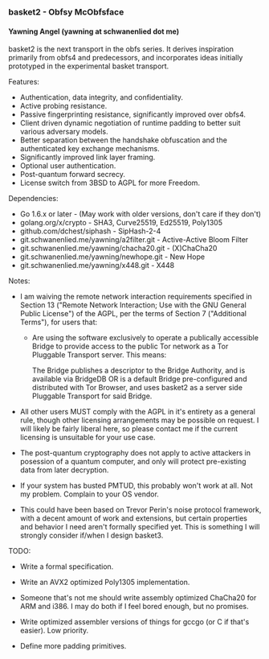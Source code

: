 ### basket2 - Obfsy McObfsface
#### Yawning Angel (yawning at schwanenlied dot me)

basket2 is the next transport in the obfs series.  It derives inspiration
primarily from obfs4 and predecessors, and incorporates ideas initially
prototyped in the experimental basket transport.

Features:

 * Authentication, data integrity, and confidentiality.
 * Active probing resistance.
 * Passive fingerprinting resistance, significantly improved over obfs4.
 * Client driven dynamic negotiation of runtime padding to better suit various
   adversary models.
 * Better separation between the handshake obfuscation and the authenticated
   key exchange mechanisms.
 * Significantly improved link layer framing.
 * Optional user authentication.
 * Post-quantum forward secrecy.
 * License switch from 3BSD to AGPL for more Freedom.

Dependencies:

 * Go 1.6.x or later - (May work with older versions, don't care if they don't)
 * golang.org/x/crypto - SHA3, Curve25519, Ed25519, Poly1305
 * github.com/dchest/siphash - SipHash-2-4
 * git.schwanenlied.me/yawning/a2filter.git - Active-Active Bloom Filter
 * git.schwanenlied.me/yawning/chacha20.git - (X)ChaCha20
 * git.schwanenlied.me/yawning/newhope.git - New Hope
 * git.schwanenlied.me/yawning/x448.git - X448

Notes:

 * I am waiving the remote network interaction requirements specified in
   Section 13 ("Remote Network Interaction; Use with the GNU General Public
   License") of the AGPL, per the terms of Section 7 ("Additional Terms"),
   for users that:

    * Are using the software exclusively to operate a publically accessible
      Bridge to provide access to the public Tor network as a Tor Pluggable
      Transport server.  This means:

        The Bridge publishes a descriptor to the Bridge Authority, and is
        available via BridgeDB OR is a default Bridge pre-configured and
        distributed with Tor Browser, and uses basket2 as a server side
        Pluggable Transport for said Bridge.

 * All other users MUST comply with the AGPL in it's entirety as a general
   rule, though other licensing arrangements may be possible on request.
   I will likely be fairly liberal here, so please contact me if the
   current licensing is unsuitable for your use case.

 * The post-quantum cryptography does not apply to active attackers in
   posession of a quantum computer, and only will protect pre-existing data
   from later decryption.

 * If your system has busted PMTUD, this probably won't work at all.  Not my
   problem.  Complain to your OS vendor.

 * This could have been based on Trevor Perin's noise protocol framework, with
   a decent amount of work and extensions, but certain properties and behavior
   I need aren't formally specified yet.  This is something I will strongly
   consider if/when I design basket3.

TODO:

 * Write a formal specification.

 * Write an AVX2 optimized Poly1305 implementation.

 * Someone that's not me should write assembly optimized ChaCha20 for ARM and
   i386.  I may do both if I feel bored enough, but no promises.

 * Write optimized assembler versions of things for gccgo (or C if that's
   easier).  Low priority.

 * Define more padding primitives.

